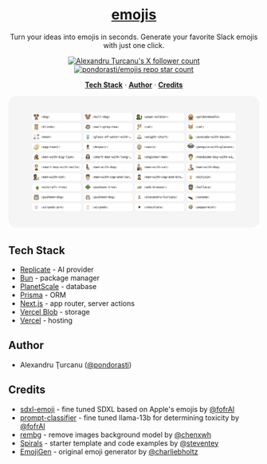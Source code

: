 <a href="https://emojis.alexandru.so/">
  <h1 align="center">emojis</h1>
</a>

<p align="center">
  Turn your ideas into emojis in seconds. Generate your favorite Slack emojis with just one click.
</p>

<p align="center">
  <a href="https://twitter.com/pondorasti">
    <img src="https://img.shields.io/twitter/follow/pondorasti?style=flat&logo=x&color=0bf&logoColor=fff" alt="Alexandru Ţurcanu's X follower count" />
  </a>

  <a href="https://github.com/pondorasti/emojis">
    <img src="https://img.shields.io/github/stars/pondorasti/emojis?label=pondorasti%2Femojis" alt="pondorasti/emojis repo star count" />
  </a>
</p>

<p align="center">
  <a href="#tech-stack"><strong>Tech Stack</strong></a> ·
  <a href="#author"><strong>Author</strong></a> ·
  <a href="#credits"><strong>Credits</strong></a>
</p>

<a href="https://emojis.alexandru.so/">
    <img alt="grid of ai generated emojis including pepe-soldier, goldendoodle, minecraft-tree, and pusheen-dog " src="public/_static/readme.png"> 
</a>

<br/>


## Tech Stack

- [Replicate](https://replicate.com/) - AI provider
- [Bun](https://bun.sh/) - package manager
- [PlanetScale](https://planetscale.com/) - database
- [Prisma](https://www.prisma.io/) - ORM
- [Next.js](https://nextjs.org/docs/app) - app router, server actions
- [Vercel Blob](https://vercel.com/storage/blob) - storage
- [Vercel](https://vercel.com/) - hosting

## Author

- Alexandru Ţurcanu ([@pondorasti](https://x.com/pondorasti))

## Credits


- [sdxl-emoji](https://replicate.com/fofr/sdxl-emoji) - fine tuned SDXL based on Apple's emojis by [@fofrAI](https://twitter.com/fofrAI)
- [prompt-classifier](https://replicate.com/fofr/prompt-classifier) - fine tuned llama-13b for determining toxicity by [@fofrAI](https://twitter.com/fofrAI)
- [rembg](https://replicate.com/fofr/prompt-classifier) - remove images background model by [@chenxwh](https://github.com/chenxwh)
- [Spirals](https://spirals.vercel.app/) - starter template and code examples by [@steventey](https://twitter.com/steventey)
- [EmojiGen](https://github.com/cbh123/emoji) - original emoji generator by [@charliebholtz](https://twitter.com/charliebholtz)